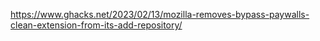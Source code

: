 
https://www.ghacks.net/2023/02/13/mozilla-removes-bypass-paywalls-clean-extension-from-its-add-repository/